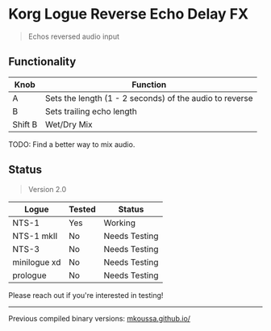 # Korg Logue Reverse Echo Delay FX

>Echos reversed audio input

## Functionality

|Knob|Function|
|-|-|
|A|Sets the length (1 - 2 seconds) of the audio to reverse|
|B|Sets trailing echo length|
|Shift B|Wet/Dry Mix|

TODO: Find a better way to mix audio.

## Status

> Version 2.0

|Logue|Tested|Status|
|-|-|-|
|NTS-1|Yes|Working|
|NTS-1 mkII|No|Needs Testing|
|NTS-3|No|Needs Testing|
|minilogue xd|No|Needs Testing|
|prologue|No|Needs Testing|

Please reach out if you're interested in testing!

---

Previous compiled binary versions: [mkoussa.github.io/](https://mkoussa.github.io/)